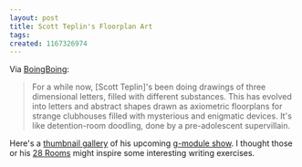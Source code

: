 ```yaml
---
layout: post
title: Scott Teplin's Floorplan Art
tags: 
created: 1167326974
---
```

Via [BoingBoing](http://www.boingboing.net/2006/12/27/scott_teplins_floorp.html):

> For a while now, [Scott Teplin]'s been doing drawings of three dimensional letters, filled with different substances. This has evolved into letters and abstract shapes drawn as axiometric floorplans for strange clubhouses filled with mysterious and enigmatic devices. It's like detention-room doodling, done by a pre-adolescent supervillain.

Here's a [thumbnail gallery](http://www.teplin.com/HEAVY_WATER/thumbnails.html) of his upcoming [g-module show](http://www.g-module.com/PGS/exhibition_full.htm).  I thought those or his [28 Rooms](http://www.teplin.com/28rooms/index.html) might inspire some interesting writing exercises.<!--break-->
